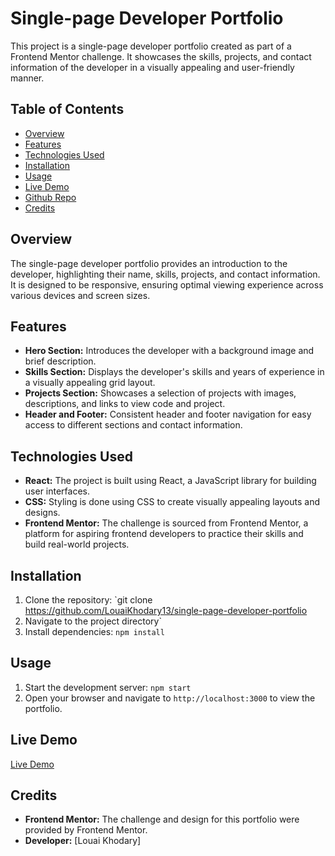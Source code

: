 # Single-page Developer Portfolio

This project is a single-page developer portfolio created as part of a Frontend Mentor challenge. It showcases the skills, projects, and contact information of the developer in a visually appealing and user-friendly manner.

## Table of Contents

- [Overview](#overview)
- [Features](#features)
- [Technologies Used](#technologies-used)
- [Installation](#installation)
- [Usage](#usage)
- [Live Demo](https://single-page-developer-portfolio-tan.vercel.app/)
- [Github Repo](https://github.com/LouaiKhodary13/single-page-developer-portfolio)
- [Credits](#credits)

## Overview

The single-page developer portfolio provides an introduction to the developer, highlighting their name, skills, projects, and contact information. It is designed to be responsive, ensuring optimal viewing experience across various devices and screen sizes.

## Features

- **Hero Section:** Introduces the developer with a background image and brief description.
- **Skills Section:** Displays the developer's skills and years of experience in a visually appealing grid layout.
- **Projects Section:** Showcases a selection of projects with images, descriptions, and links to view code and project.
- **Header and Footer:** Consistent header and footer navigation for easy access to different sections and contact information.

## Technologies Used

- **React:** The project is built using React, a JavaScript library for building user interfaces.
- **CSS:** Styling is done using CSS to create visually appealing layouts and designs.
- **Frontend Mentor:** The challenge is sourced from Frontend Mentor, a platform for aspiring frontend developers to practice their skills and build real-world projects.

## Installation

1. Clone the repository: `git clone https://github.com/LouaiKhodary13/single-page-developer-portfolio
2. Navigate to the project directory`
3. Install dependencies: `npm install`

## Usage

1. Start the development server: `npm start`
2. Open your browser and navigate to `http://localhost:3000` to view the portfolio.

## Live Demo

[Live Demo](https://single-page-developer-portfolio-tan.vercel.app/)

## Credits

- **Frontend Mentor:** The challenge and design for this portfolio were provided by Frontend Mentor.
- **Developer:** [Louai Khodary]
